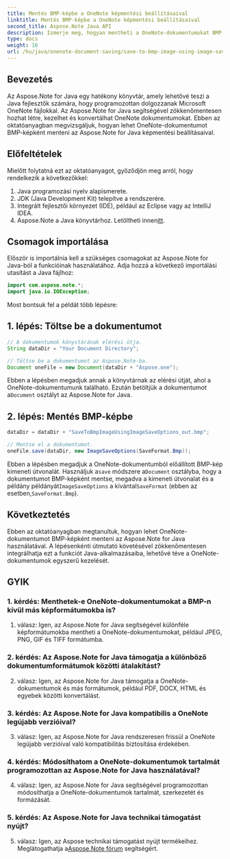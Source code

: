 ```yaml
---
title: Mentés BMP-képbe a OneNote képmentési beállításaival
linktitle: Mentés BMP-képbe a OneNote képmentési beállításaival
second_title: Aspose.Note Java API
description: Ismerje meg, hogyan mentheti a OneNote-dokumentumokat BMP-képekké programozottan az Aspose.Note for Java használatával. Útmutató lépésről lépésre kódpéldákkal.
type: docs
weight: 16
url: /hu/java/onenote-document-saving/save-to-bmp-image-using-image-save-options/
---
```

## Bevezetés

Az Aspose.Note for Java egy hatékony könyvtár, amely lehetővé teszi a Java fejlesztők számára, hogy programozottan dolgozzanak Microsoft OneNote fájlokkal. Az Aspose.Note for Java segítségével zökkenőmentesen hozhat létre, kezelhet és konvertálhat OneNote dokumentumokat. Ebben az oktatóanyagban megvizsgáljuk, hogyan lehet OneNote-dokumentumot BMP-képként menteni az Aspose.Note for Java képmentési beállításaival.

## Előfeltételek

Mielőtt folytatná ezt az oktatóanyagot, győződjön meg arról, hogy rendelkezik a következőkkel:

1. Java programozási nyelv alapismerete.
2. JDK (Java Development Kit) telepítve a rendszerére.
3. Integrált fejlesztői környezet (IDE), például az Eclipse vagy az IntelliJ IDEA.
4.  Aspose.Note a Java könyvtárhoz. Letöltheti innen[itt](https://releases.aspose.com/note/java/).

## Csomagok importálása

Először is importálnia kell a szükséges csomagokat az Aspose.Note for Java-ból a funkcióinak használatához. Adja hozzá a következő importálási utasítást a Java fájlhoz:

```java
import com.aspose.note.*;
import java.io.IOException;
```

Most bontsuk fel a példát több lépésre:

## 1. lépés: Töltse be a dokumentumot

```java
// A dokumentumok könyvtárának elérési útja.
String dataDir = "Your Document Directory";

// Töltse be a dokumentumot az Aspose.Note-ba.
Document oneFile = new Document(dataDir + "Aspose.one");
```

Ebben a lépésben megadjuk annak a könyvtárnak az elérési útját, ahol a OneNote-dokumentumunk található. Ezután betöltjük a dokumentumot a`Document` osztályt az Aspose.Note for Java.

## 2. lépés: Mentés BMP-képbe

```java
dataDir = dataDir + "SaveToBmpImageUsingImageSaveOptions_out.bmp";

// Mentse el a dokumentumot.
oneFile.save(dataDir, new ImageSaveOptions(SaveFormat.Bmp));
```

 Ebben a lépésben megadjuk a OneNote-dokumentumból előállított BMP-kép kimeneti útvonalát. Használjuk a`save` módszere a`Document` osztályba, hogy a dokumentumot BMP-képként mentse, megadva a kimeneti útvonalat és a példány példányát`ImageSaveOptions` a kívántal`SaveFormat` (ebben az esetben,`SaveFormat.Bmp`).

## Következtetés

Ebben az oktatóanyagban megtanultuk, hogyan lehet OneNote-dokumentumot BMP-képként menteni az Aspose.Note for Java használatával. A lépésenkénti útmutató követésével zökkenőmentesen integrálhatja ezt a funkciót Java-alkalmazásaiba, lehetővé téve a OneNote-dokumentumok egyszerű kezelését.

## GYIK

### 1. kérdés: Menthetek-e OneNote-dokumentumokat a BMP-n kívül más képformátumokba is?

1. válasz: Igen, az Aspose.Note for Java segítségével különféle képformátumokba mentheti a OneNote-dokumentumokat, például JPEG, PNG, GIF és TIFF formátumba.

### 2. kérdés: Az Aspose.Note for Java támogatja a különböző dokumentumformátumok közötti átalakítást?

2. válasz: Igen, az Aspose.Note for Java támogatja a OneNote-dokumentumok és más formátumok, például PDF, DOCX, HTML és egyebek közötti konvertálást.

### 3. kérdés: Az Aspose.Note for Java kompatibilis a OneNote legújabb verzióival?

3. válasz: Igen, az Aspose.Note for Java rendszeresen frissül a OneNote legújabb verzióival való kompatibilitás biztosítása érdekében.

### 4. kérdés: Módosíthatom a OneNote-dokumentumok tartalmát programozottan az Aspose.Note for Java használatával?

4. válasz: Igen, az Aspose.Note for Java segítségével programozottan módosíthatja a OneNote-dokumentumok tartalmát, szerkezetét és formázását.

### 5. kérdés: Az Aspose.Note for Java technikai támogatást nyújt?

 5. válasz: Igen, az Aspose technikai támogatást nyújt termékeihez. Meglátogathatja a[Aspose.Note fórum](https://forum.aspose.com/c/note/28) segítségért.